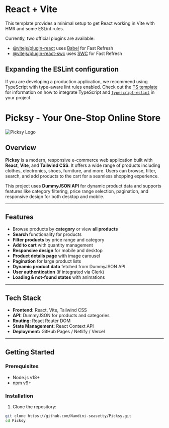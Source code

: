 # React + Vite

This template provides a minimal setup to get React working in Vite with HMR and some ESLint rules.

Currently, two official plugins are available:

- [@vitejs/plugin-react](https://github.com/vitejs/vite-plugin-react/blob/main/packages/plugin-react) uses [Babel](https://babeljs.io/) for Fast Refresh
- [@vitejs/plugin-react-swc](https://github.com/vitejs/vite-plugin-react/blob/main/packages/plugin-react-swc) uses [SWC](https://swc.rs/) for Fast Refresh

## Expanding the ESLint configuration

If you are developing a production application, we recommend using TypeScript with type-aware lint rules enabled. Check out the [TS template](https://github.com/vitejs/vite/tree/main/packages/create-vite/template-react-ts) for information on how to integrate TypeScript and [`typescript-eslint`](https://typescript-eslint.io) in your project.


# Picksy - Your One-Stop Online Store

![Picksy Logo](./src/assets/logo.png) <!-- Optional: replace with your logo path -->

## Overview

**Picksy** is a modern, responsive e-commerce web application built with **React**, **Vite**, and **Tailwind CSS**. It offers a wide range of products including clothes, electronics, shoes, furniture, and more. Users can browse, filter, search, and add products to the cart for a seamless shopping experience.  

This project uses **DummyJSON API** for dynamic product data and supports features like category filtering, price range selection, pagination, and responsive design for both desktop and mobile.

---

## Features

- Browse products by **category** or view **all products**
- **Search** functionality for products
- **Filter products** by price range and category
- **Add to cart** with quantity management
- **Responsive design** for mobile and desktop
- **Product details page** with image carousel
- **Pagination** for large product lists
- **Dynamic product data** fetched from DummyJSON API
- **User authentication** (if integrated via Clerk)
- **Loading & not-found states** with animations

---

## Tech Stack

- **Frontend:** React, Vite, Tailwind CSS
- **API:** DummyJSON for products and categories
- **Routing:** React Router DOM
- **State Management:** React Context API
- **Deployment:** GitHub Pages / Netlify / Vercel

---

## Getting Started

### Prerequisites

- Node.js v18+  
- npm v9+  

### Installation

1. Clone the repository:

```bash
git clone https://github.com/Nandini-seasetty/Picksy.git
cd Picksy

